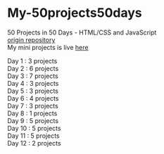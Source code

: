 # My-50projects50days
50 Projects in 50 Days - HTML/CSS and JavaScript  
[origin repository](https://github.com/bradtraversy/50projects50days)   
My mini projects is live [here](https://anas-asimi.github.io/My-50projects50days/)

Day 1   : 3 projects   
Day 2   : 6 projects   
Day 3   : 7 projects   
Day 4   : 3 projects   
Day 5   : 3 projects   
Day 6   : 4 projects   
Day 7   : 3 projects   
Day 8   : 1 projects   
Day 9   : 5 projects   
Day 10  : 5 projects   
Day 11  : 5 projects   
Day 12  : 2 projects   

